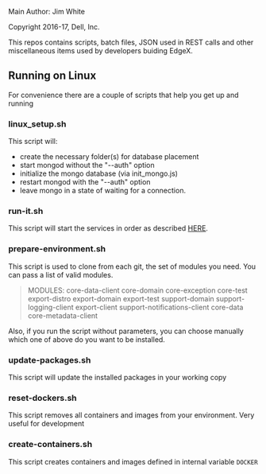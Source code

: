 Main Author: Jim White

Copyright 2016-17, Dell, Inc.

This repos contains scripts, batch files, JSON used in REST calls and other miscellaneous items used by developers buiding EdgeX.

## Running on Linux

For convenience there are a couple of scripts that help you get up and running

### linux_setup.sh
This script will:
* create the necessary folder(s) for database placement
* start mongod without the "--auth" option
* initialize the mongo database (via init_mongo.js)
* restart mongod with the "--auth" option
* leave mongo in a state of waiting for a connection.

### run-it.sh
This script will start the services
in order as described [HERE](https://wiki.edgexfoundry.org/display/FA/Get+EdgeX+Foundry+-+Users).


### prepare-environment.sh

This script is used to clone from each git, the set of modules you need. You can pass a list of valid modules.

>MODULES: core-data-client core-domain core-exception core-test export-distro 
>export-domain export-test support-domain support-logging-client export-client
>support-notifications-client core-data core-metadata-client

Also, if you run the script without parameters, you can choose manually which one of above do you want to be installed.


### update-packages.sh

This script will update the installed packages in your working copy

### reset-dockers.sh

This script removes all containers and images from your environment. Very useful for development

### create-containers.sh

This script creates containers and images defined in internal variable `DOCKER`
